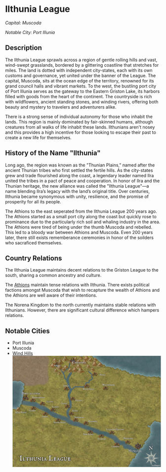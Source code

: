 # Ilthunia League

*Capital: Muscoda*

*Notable City: Port Illunia*

## Description

The Ilthunia League sprawls across a region of gentle rolling hills and vast, wind-swept grasslands, bordered by a glittering coastline that stretches for miles. The land is dotted with independent city-states, each with its own customs and governance, yet united under the banner of the League. The capital, Muscoda, sits at the ocean edge of the territory, renowned for its grand council halls and vibrant markets. To the west, the bustling port city of Port Illunia serves as the gateway to the Eastern Griston Lake, its harbors filled with goods from the heart of the continent. The countryside is rich with wildflowers, ancient standing stones, and winding rivers, offering both beauty and mystery to travelers and adventurers alike.

There is a strong sense of individual autonomy for those who inhabit the lands. This region is mainly dominated by fair-skinned humans, although creatures from all walks of life inhabit these lands. Ilthunians aren't nosey and this provides a high incentive for those looking to escape their past to create a new life for themselves.

## History of the Name "Ilthunia"

Long ago, the region was known as the "Thunian Plains," named after the ancient Thunian tribes who first settled the fertile hills. As the city-states grew and trade flourished along the coast, a legendary leader named Ilra united the tribes in a pact of peace and cooperation. In honor of Ilra and the Thunian heritage, the new alliance was called the "Ilthunia League"—a name blending Ilra’s legacy with the land’s original title. Over centuries, Ilthunia became synonymous with unity, resilience, and the promise of prosperity for all its people.

The Athions to the east seperated from the Ilthunia League 200 years ago. The Athions started as a small port city along the coast but quickly rose to prominance due to the particularly rich soil and whaling industry in the area. The Athions were tired of being under the thumb Muscoda and rebelled. This led to a bloody war between Athions and Muscoda. Even 200 years later, there still exists rememberance ceremonies in honor of the soilders who sacraficed themselves.

## Country Relations

The Ilthunia League maintains decent relations to the Griston League to the south, sharing a common ancestry and culture. 

The [Athions](athion.html) maintain tense relations with Ilthunia. There exists political factions amongst Muscoda that wish to recapture the wealth of Athions and the Athions are well aware of their intentions.

The Norena Kingdom to the north currently maintains stable relations with Ilthunians. However, there are significant cultural difference which hampers relations.

## Notable Cities

- Port Illunia
- Muscoda
- [Wind Hills](./cities/wind-hills.html)
![Ilthunia League Regional Map](../Images/Ilthunia-League.jpg "Ilthunia League")